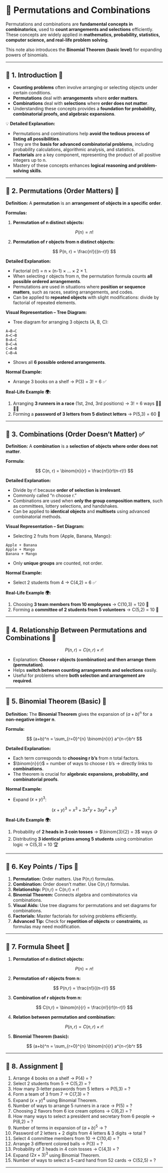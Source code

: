 
# 📘 Permutations and Combinations 

Permutations and combinations are **fundamental concepts in combinatorics**, used to **count arrangements and selections** efficiently. These concepts are widely applied in **mathematics, probability, statistics, computer science, and real-life problem solving**.

This note also introduces the **Binomial Theorem (basic level)** for expanding powers of binomials.

***

## 🔹 1. Introduction 🔢

* **Counting problems** often involve arranging or selecting objects under certain conditions.
* **Permutations** deal with **arrangements** where **order matters**.
* **Combinations** deal with **selections** where **order does not matter**.
* Understanding these concepts provides a **foundation for probability, combinatorial proofs, and algebraic expansions**.

💡 **Detailed Explanation:**

* Permutations and combinations help **avoid the tedious process of listing all possibilities**.
* They are the **basis for advanced combinatorial problems**, including probability calculations, algorithmic analysis, and statistics.
* **Factorials** are a key component, representing the product of all positive integers up to n.
* Mastery of these concepts enhances **logical reasoning and problem-solving skills**.

***

## 🔹 2. Permutations (Order Matters) 🔄

**Definition:**
A **permutation** is an **arrangement of objects in a specific order**.

**Formulas:**

1. **Permutation of n distinct objects:**

$$
P(n) = n!
$$

2. **Permutation of r objects from n distinct objects:**

$$
P(n, r) = \frac{n!}{(n-r)!}
$$

**Detailed Explanation:**

* Factorial (n!) = n × (n-1) × ... × 2 × 1.
* When selecting r objects from n, the permutation formula counts **all possible ordered arrangements**.
* Permutations are used in situations where **position or sequence matters**, such as races, seating arrangements, and codes.
* Can be applied to **repeated objects** with slight modifications: divide by factorial of repeated elements.

**Visual Representation – Tree Diagram:**

* Tree diagram for arranging 3 objects (A, B, C):

```
A→B→C
A→C→B
B→A→C
B→C→A
C→A→B
C→B→A
```

* Shows all **6 possible ordered arrangements**.

**Normal Example:**

* Arrange 3 books on a shelf → P(3) = 3! = 6 ✅

**Real-Life Example 🌍:**

1. Arranging **3 runners in a race** (1st, 2nd, 3rd positions) → 3! = 6 ways 🏃‍♂️🏃‍♀️
2. Forming a **password of 3 letters from 5 distinct letters** → P(5,3) = 60 🔑

***

## 🔹 3. Combinations (Order Doesn’t Matter) ✅

**Definition:**
A **combination** is a **selection of objects where order does not matter**.

**Formula:**

$$
C(n, r) = \binom{n}{r} = \frac{n!}{r!(n-r)!}
$$

**Detailed Explanation:**

* Divide by r! because **order of selection is irrelevant**.
* Commonly called “n choose r.”
* Combinations are used when **only the group composition matters**, such as committees, lottery selections, and handshakes.
* Can be applied to **identical objects** and **multisets** using advanced combinatorial methods.

**Visual Representation – Set Diagram:**

* Selecting 2 fruits from {Apple, Banana, Mango}:

```
Apple + Banana
Apple + Mango
Banana + Mango
```

* Only **unique groups** are counted, not order.

**Normal Example:**

* Select 2 students from 4 → C(4,2) = 6 ✅

**Real-Life Example 🌍:**

1. Choosing **3 team members from 10 employees** → C(10,3) = 120 👥
2. Forming a **committee of 2 students from 5 volunteers** → C(5,2) = 10 🏫

***

## 🔹 4. Relationship Between Permutations and Combinations 🔗

$$
P(n,r) = C(n,r) \times r!
$$

* Explanation: **Choose r objects (combination) and then arrange them (permutation)**.
* Helps **switch between counting arrangements and selections** easily.
* Useful for problems where **both selection and arrangement are required**.

***

## 🔹 5. Binomial Theorem (Basic) 🌟

**Definition:**
The **Binomial Theorem** gives the expansion of $(a+b)^n$ for a **non-negative integer n**.

**Formula:**

$$
(a+b)^n = \sum_{r=0}^{n} \binom{n}{r} a^{n-r}b^r
$$

**Detailed Explanation:**

* Each term corresponds to **choosing r b’s** from n total factors.
* $\binom{n}{r}$ = number of ways to choose r b’s → directly links to **combinations**.
* The theorem is crucial for **algebraic expansions, probability, and combinatorial proofs**.

**Normal Example:**

* Expand $(x+y)^3$:

$$
(x+y)^3 = x^3 + 3x^2y + 3xy^2 + y^3
$$

**Real-Life Example 🌍:**

1. Probability of **2 heads in 3 coin tosses** → $\binom{3}{2} = 3$ ways 🪙
2. Distributing **3 identical prizes among 5 students** using combination logic → C(5,3) = 10 🏆

***

## 🔹 6. Key Points / Tips 📌

1. **Permutation:** Order matters. Use P(n,r) formulas.
2. **Combination:** Order doesn’t matter. Use C(n,r) formulas.
3. **Relationship:** P(n,r) = C(n,r) × r!
4. **Binomial Theorem:** Connects algebra and combinatorics via combinations.
5. **Visual Aids:** Use tree diagrams for permutations and set diagrams for combinations.
6. **Factorials:** Master factorials for solving problems efficiently.
7. **Advanced Tip:** Check for **repetition of objects** or **constraints**, as formulas may need modification.

***

## 🔹 7. Formula Sheet 📑

1. **Permutation of n distinct objects:**

$$
P(n) = n!
$$

2. **Permutation of r objects from n:**

$$
P(n,r) = \frac{n!}{(n-r)!}
$$

3. **Combination of r objects from n:**

$$
C(n,r) = \binom{n}{r} = \frac{n!}{r!(n-r)!}
$$

4. **Relation between permutation and combination:**

$$
P(n,r) = C(n,r) \times r!
$$

5. **Binomial Theorem (basic):**

$$
(a+b)^n = \sum_{r=0}^{n} \binom{n}{r} a^{n-r}b^r
$$

***

## 🔹 8. Assignment 📝

1. Arrange 4 books on a shelf → P(4) = ?
2. Select 2 students from 5 → C(5,2) = ?
3. How many 3-letter passwords from 5 letters → P(5,3) = ?
4. Form a team of 3 from 7 → C(7,3) = ?
5. Expand $(x+y)^4$ using Binomial Theorem.
6. Number of ways to arrange 5 runners in a race → P(5) = ?
7. Choosing 2 flavors from 6 ice cream options → C(6,2) = ?
8. How many ways to select a president and secretary from 6 people → P(6,2) = ?
9. Number of terms in expansion of $(a+b)^5$ → ?
10. Password of 2 letters + 2 digits from 4 letters \& 3 digits → total ?
11. Select 4 committee members from 10 → C(10,4) = ?
12. Arrange 3 different colored balls → P(3) = ?
13. Probability of 3 heads in 4 coin tosses → C(4,3) = ?
14. Expand $(2x+3)^3$ using Binomial Theorem.
15. Number of ways to select a 5-card hand from 52 cards → C(52,5) = ?

***
